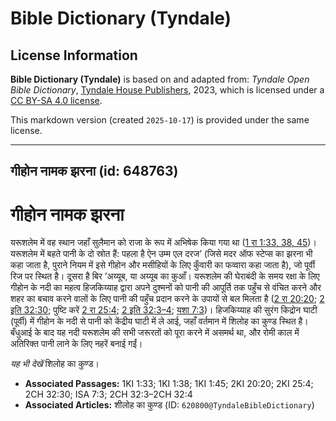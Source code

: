 # Bible Dictionary (Tyndale)

## License Information

**Bible Dictionary (Tyndale)** is based on and adapted from: _Tyndale Open Bible Dictionary_, [Tyndale House Publishers](https://tyndaleopenresources.com/), 2023, which is licensed under a [CC BY-SA 4.0 license](https://creativecommons.org/licenses/by-sa/4.0/legalcode.en).

This markdown version (created `2025-10-17`) is provided under the same license.



--------------------------------

## गीहोन नामक झरना (id: 648763)

गीहोन नामक झरना
===============

यरूशलेम में वह स्थान जहाँ सुलैमान को राजा के रूप में अभिषेक किया गया था ([1 रा 1:33, 38, 45](https://ref.ly/1Kgs1:33,1Kgs1:38,1Kgs1:45))। यरूशलेम में बहते पानी के दो स्रोत हैं: पहला है ऐन उम्म एल दरज’ (जिसे मदर ऑफ स्टेप्स का झरना भी कहा जाता है, पुराने नियम में इसे गीहोन और मसीहियों के लिए कुँवारी का फव्वारा कहा जाता है), जो पूर्वी रिज पर स्थित है। दूसरा है बिर ’अय्यूब, या अय्यूब का कुआँ। यरूशलेम की घेराबंदी के समय रक्षा के लिए गीहोन के नदी का महत्व हिजकिय्याह द्वारा अपने दुश्मनों को पानी की आपूर्ति तक पहुँच से वंचित करने और शहर का बचाव करने वालों के लिए पानी की पहुँच प्रदान करने के उपायों से बल मिलता है ([2 रा 20:20](https://ref.ly/2Kgs20:20); [2 इति 32:30](https://ref.ly/2Chr32:30); पुष्टि करें [2 रा 25:4](https://ref.ly/2Kgs25:4); [2 इति 32:3–4](https://ref.ly/2Chr32:3-2Chr32:4); [यशा 7:3](https://ref.ly/Isa7:3))। हिजकिय्याह की सुरंग किद्रोन घाटी (पूर्वी) में गीहोन के नदी से पानी को केंद्रीय घाटी में ले आई, जहाँ वर्तमान में शिलोह का कुण्ड स्थित है। बँधुआई के बाद यह नदी यरूशलेम की सभी जरूरतों को पूरा करने में असमर्थ था, और रोमी काल में अतिरिक्त पानी लाने के लिए नहरें बनाई गईं।

*यह भी देखें*  शिलोह का कुण्ड।

* **Associated Passages:** 1KI 1:33; 1KI 1:38; 1KI 1:45; 2KI 20:20; 2KI 25:4; 2CH 32:30; ISA 7:3; 2CH 32:3–2CH 32:4
* **Associated Articles:** शीलोह का कुण्ड (ID: `620800@TyndaleBibleDictionary`)

